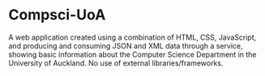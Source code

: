 # Compsci-UoA
A web application created using a combination of HTML, CSS, JavaScript, and producing and consuming JSON and XML data through a service, showing basic information about the Computer Science Department in the University of Auckland. No use of external libraries/frameworks.
